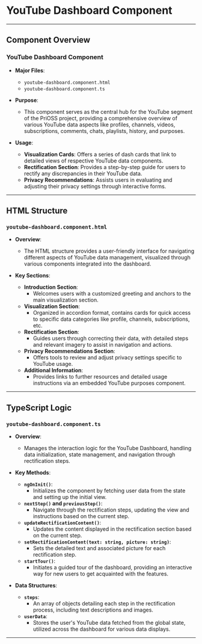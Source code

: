 # **YouTube Dashboard Component**

---

## **Component Overview**

### **YouTube Dashboard Component**

- **Major Files**:
  - `youtube-dashboard.component.html`
  - `youtube-dashboard.component.ts`

- **Purpose**: 
  - This component serves as the central hub for the YouTube segment of the PriOSS project, providing a comprehensive overview of various YouTube data aspects like profiles, channels, videos, subscriptions, comments, chats, playlists, history, and purposes.

- **Usage**:
  - **Visualization Cards**: Offers a series of dash cards that link to detailed views of respective YouTube data components.
  - **Rectification Section**: Provides a step-by-step guide for users to rectify any discrepancies in their YouTube data.
  - **Privacy Recommendations**: Assists users in evaluating and adjusting their privacy settings through interactive forms.

---

## **HTML Structure**

### **`youtube-dashboard.component.html`**

- **Overview**: 
  - The HTML structure provides a user-friendly interface for navigating different aspects of YouTube data management, visualized through various components integrated into the dashboard.

- **Key Sections**:
  - **Introduction Section**: 
    - Welcomes users with a customized greeting and anchors to the main visualization section.
  - **Visualization Section**: 
    - Organized in accordion format, contains cards for quick access to specific data categories like profile, channels, subscriptions, etc.
  - **Rectification Section**: 
    - Guides users through correcting their data, with detailed steps and relevant imagery to assist in navigation and actions.
  - **Privacy Recommendations Section**: 
    - Offers tools to review and adjust privacy settings specific to YouTube usage.
  - **Additional Information**: 
    - Provides links to further resources and detailed usage instructions via an embedded YouTube purposes component.

---

## **TypeScript Logic**

### **`youtube-dashboard.component.ts`**

- **Overview**: 
  - Manages the interaction logic for the YouTube Dashboard, handling data initialization, state management, and navigation through rectification steps.

- **Key Methods**:
  - **`ngOnInit()`**: 
    - Initializes the component by fetching user data from the state and setting up the initial view.
  - **`nextStep()` and `previousStep()`**: 
    - Navigate through the rectification steps, updating the view and instructions based on the current step.
  - **`updateRectificationContent()`**: 
    - Updates the content displayed in the rectification section based on the current step.
  - **`setRectificationContent(text: string, picture: string)`**: 
    - Sets the detailed text and associated picture for each rectification step.
  - **`startTour()`**: 
    - Initiates a guided tour of the dashboard, providing an interactive way for new users to get acquainted with the features.

- **Data Structures**:
  - **`steps`**: 
    - An array of objects detailing each step in the rectification process, including text descriptions and images.
  - **`userData`**: 
    - Stores the user's YouTube data fetched from the global state, utilized across the dashboard for various data displays.

---
